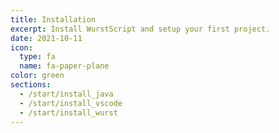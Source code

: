 ```yaml
---
title: Installation
excerpt: Install WurstScript and setup your first project.
date: 2021-10-11
icon:
  type: fa
  name: fa-paper-plane
color: green
sections:
  - /start/install_java
  - /start/install_vscode
  - /start/install_wurst
---
```

